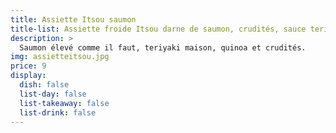 ```yaml
---
title: Assiette Itsou saumon
title-list: Assiette froide Itsou darne de saumon, crudités, sauce teriyaki
description: >
  Saumon élevé comme il faut, teriyaki maison, quinoa et crudités.
img: assietteitsou.jpg
price: 9
display:
  dish: false
  list-day: false
  list-takeaway: false
  list-drink: false
---
```

